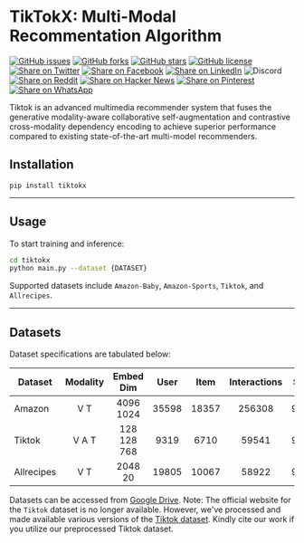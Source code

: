 # TikTokX: Multi-Modal Recommentation Algorithm


[![GitHub issues](https://img.shields.io/github/issues/kyegomez/tiktokx)](https://github.com/kyegomez/tiktokx/issues) 
[![GitHub forks](https://img.shields.io/github/forks/kyegomez/tiktokx)](https://github.com/kyegomez/tiktokx/network) 
[![GitHub stars](https://img.shields.io/github/stars/kyegomez/tiktokx)](https://github.com/kyegomez/tiktokx/stargazers) [![GitHub license](https://img.shields.io/github/license/kyegomez/tiktokx)](https://github.com/kyegomez/tiktokx/blob/master/LICENSE)
[![Share on Twitter](https://img.shields.io/twitter/url/https/twitter.com/cloudposse.svg?style=social&label=Share%20%40kyegomez/tiktokx)](https://twitter.com/intent/tweet?text=Excited%20to%20introduce%20tiktokx,%20the%20all-new%20robotics%20model%20with%20the%20potential%20to%20revolutionize%20automation.%20Join%20us%20on%20this%20journey%20towards%20a%20smarter%20future.%20%23RT1%20%23Robotics&url=https%3A%2F%2Fgithub.com%2Fkyegomez%2Ftiktokx)
[![Share on Facebook](https://img.shields.io/badge/Share-%20facebook-blue)](https://www.facebook.com/sharer/sharer.php?u=https%3A%2F%2Fgithub.com%2Fkyegomez%2Ftiktokx)
[![Share on LinkedIn](https://img.shields.io/badge/Share-%20linkedin-blue)](https://www.linkedin.com/shareArticle?mini=true&url=https%3A%2F%2Fgithub.com%2Fkyegomez%2Ftiktokx&title=Introducing%20tiktokx%2C%20the%20All-New%20Robotics%20Model&summary=tiktokx%20is%20the%20next-generation%20robotics%20model%20that%20promises%20to%20transform%20industries%20with%20its%20intelligence%20and%20efficiency.%20Join%20us%20to%20be%20a%20part%20of%20this%20revolutionary%20journey%20%23RT1%20%23Robotics&source=)
![Discord](https://img.shields.io/discord/999382051935506503)
[![Share on Reddit](https://img.shields.io/badge/-Share%20on%20Reddit-orange)](https://www.reddit.com/submit?url=https%3A%2F%2Fgithub.com%2Fkyegomez%2Ftiktokx&title=Exciting%20Times%20Ahead%20with%20tiktokx%2C%20the%20All-New%20Robotics%20Model%20%23RT1%20%23Robotics) [![Share on Hacker News](https://img.shields.io/badge/-Share%20on%20Hacker%20News-orange)](https://news.ycombinator.com/submitlink?u=https%3A%2F%2Fgithub.com%2Fkyegomez%2Ftiktokx&t=Exciting%20Times%20Ahead%20with%20tiktokx%2C%20the%20All-New%20Robotics%20Model%20%23RT1%20%23Robotics)
[![Share on Pinterest](https://img.shields.io/badge/-Share%20on%20Pinterest-red)](https://pinterest.com/pin/create/button/?url=https%3A%2F%2Fgithub.com%2Fkyegomez%2Ftiktokx&media=https%3A%2F%2Fexample.com%2Fimage.jpg&description=tiktokx%2C%20the%20Revolutionary%20Robotics%20Model%20that%20will%20Change%20the%20Way%20We%20Work%20%23RT1%20%23Robotics)
[![Share on WhatsApp](https://img.shields.io/badge/-Share%20on%20WhatsApp-green)](https://api.whatsapp.com/send?text=I%20just%20discovered%20tiktokx,%20the%20all-new%20robotics%20model%20that%20promises%20to%20revolutionize%20automation.%20Join%20me%20on%20this%20exciting%20journey%20towards%20a%20smarter%20future.%20%23RT1%20%23Robotics%0A%0Ahttps%3A%2F%2Fgithub.com%2Fkyegomez%2Ftiktokx)



Tiktok is an advanced multimedia recommender system that fuses the generative modality-aware collaborative self-augmentation and contrastive cross-modality dependency encoding to achieve superior performance compared to existing state-of-the-art multi-model recommenders.

## Installation

```pip install tiktokx```

---

## Usage

To start training and inference:

```bash
cd tiktokx
python main.py --dataset {DATASET}
```
Supported datasets include `Amazon-Baby`, `Amazon-Sports`, `Tiktok`, and `Allrecipes`.

----

## Datasets

Dataset specifications are tabulated below:

| Dataset      | Modality | Embed Dim | User  | Item  | Interactions | Sparsity |
|--------------|:--------:|:---------:|:-----:|:-----:|:------------:|:--------:|
| Amazon       | V  T     | 4096 1024 | 35598 | 18357 | 256308       | 99.961%  |
| Tiktok       | V  A  T  | 128  128  768 | 9319  | 6710  | 59541        | 99.904%  |
| Allrecipes   | V  T     | 2048 20   | 19805 | 10067 | 58922        | 99.970%  |

Datasets can be accessed from [Google Drive](https://drive.google.com/drive/folders/1AB1RsnU-ETmubJgWLpJrXd8TjaK_eTp0?usp=share_link). Note: The official website for the `Tiktok` dataset is no longer available. However, we've processed and made available various versions of the [Tiktok dataset](https://drive.google.com/drive/folders/1hLvoS7F0R_K0HBixuS_OVXw_WbBxnshF?usp=share_link). Kindly cite our work if you utilize our preprocessed Tiktok dataset.

